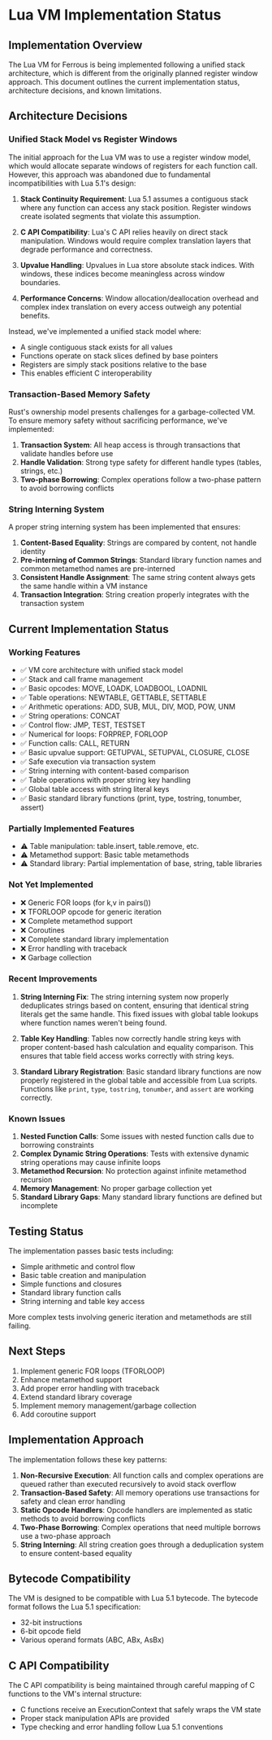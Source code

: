 # Lua VM Implementation Status

## Implementation Overview

The Lua VM for Ferrous is being implemented following a unified stack architecture, which is different from the originally planned register window approach. This document outlines the current implementation status, architecture decisions, and known limitations.

## Architecture Decisions

### Unified Stack Model vs Register Windows

The initial approach for the Lua VM was to use a register window model, which would allocate separate windows of registers for each function call. However, this approach was abandoned due to fundamental incompatibilities with Lua 5.1's design:

1. **Stack Continuity Requirement**: Lua 5.1 assumes a contiguous stack where any function can access any stack position. Register windows create isolated segments that violate this assumption.

2. **C API Compatibility**: Lua's C API relies heavily on direct stack manipulation. Windows would require complex translation layers that degrade performance and correctness.

3. **Upvalue Handling**: Upvalues in Lua store absolute stack indices. With windows, these indices become meaningless across window boundaries.

4. **Performance Concerns**: Window allocation/deallocation overhead and complex index translation on every access outweigh any potential benefits.

Instead, we've implemented a unified stack model where:
- A single contiguous stack exists for all values
- Functions operate on stack slices defined by base pointers
- Registers are simply stack positions relative to the base
- This enables efficient C interoperability

### Transaction-Based Memory Safety

Rust's ownership model presents challenges for a garbage-collected VM. To ensure memory safety without sacrificing performance, we've implemented:

1. **Transaction System**: All heap access is through transactions that validate handles before use
2. **Handle Validation**: Strong type safety for different handle types (tables, strings, etc.)  
3. **Two-phase Borrowing**: Complex operations follow a two-phase pattern to avoid borrowing conflicts

### String Interning System

A proper string interning system has been implemented that ensures:

1. **Content-Based Equality**: Strings are compared by content, not handle identity
2. **Pre-interning of Common Strings**: Standard library function names and common metamethod names are pre-interned
3. **Consistent Handle Assignment**: The same string content always gets the same handle within a VM instance
4. **Transaction Integration**: String creation properly integrates with the transaction system

## Current Implementation Status

### Working Features

- ✅ VM core architecture with unified stack model
- ✅ Stack and call frame management
- ✅ Basic opcodes: MOVE, LOADK, LOADBOOL, LOADNIL
- ✅ Table operations: NEWTABLE, GETTABLE, SETTABLE
- ✅ Arithmetic operations: ADD, SUB, MUL, DIV, MOD, POW, UNM
- ✅ String operations: CONCAT
- ✅ Control flow: JMP, TEST, TESTSET
- ✅ Numerical for loops: FORPREP, FORLOOP
- ✅ Function calls: CALL, RETURN
- ✅ Basic upvalue support: GETUPVAL, SETUPVAL, CLOSURE, CLOSE
- ✅ Safe execution via transaction system
- ✅ String interning with content-based comparison
- ✅ Table operations with proper string key handling
- ✅ Global table access with string literal keys
- ✅ Basic standard library functions (print, type, tostring, tonumber, assert)

### Partially Implemented Features

- ⚠️ Table manipulation: table.insert, table.remove, etc.
- ⚠️ Metamethod support: Basic table metamethods
- ⚠️ Standard library: Partial implementation of base, string, table libraries

### Not Yet Implemented

- ❌ Generic FOR loops (for k,v in pairs())
- ❌ TFORLOOP opcode for generic iteration
- ❌ Complete metamethod support
- ❌ Coroutines
- ❌ Complete standard library implementation
- ❌ Error handling with traceback
- ❌ Garbage collection

### Recent Improvements

1. **String Interning Fix**: The string interning system now properly deduplicates strings based on content, ensuring that identical string literals get the same handle. This fixed issues with global table lookups where function names weren't being found.

2. **Table Key Handling**: Tables now correctly handle string keys with proper content-based hash calculation and equality comparison. This ensures that table field access works correctly with string keys.

3. **Standard Library Registration**: Basic standard library functions are now properly registered in the global table and accessible from Lua scripts. Functions like `print`, `type`, `tostring`, `tonumber`, and `assert` are working correctly.

### Known Issues

1. **Nested Function Calls**: Some issues with nested function calls due to borrowing constraints
2. **Complex Dynamic String Operations**: Tests with extensive dynamic string operations may cause infinite loops
3. **Metamethod Recursion**: No protection against infinite metamethod recursion
4. **Memory Management**: No proper garbage collection yet
5. **Standard Library Gaps**: Many standard library functions are defined but incomplete

## Testing Status

The implementation passes basic tests including:
- Simple arithmetic and control flow
- Basic table creation and manipulation  
- Simple functions and closures
- Standard library function calls
- String interning and table key access

More complex tests involving generic iteration and metamethods are still failing.

## Next Steps

1. Implement generic FOR loops (TFORLOOP)
2. Enhance metamethod support
3. Add proper error handling with traceback
4. Extend standard library coverage
5. Implement memory management/garbage collection
6. Add coroutine support

## Implementation Approach

The implementation follows these key patterns:

1. **Non-Recursive Execution**: All function calls and complex operations are queued rather than executed recursively to avoid stack overflow
2. **Transaction-Based Safety**: All memory operations use transactions for safety and clean error handling
3. **Static Opcode Handlers**: Opcode handlers are implemented as static methods to avoid borrowing conflicts
4. **Two-Phase Borrowing**: Complex operations that need multiple borrows use a two-phase approach
5. **String Interning**: All string creation goes through a deduplication system to ensure content-based equality

## Bytecode Compatibility

The VM is designed to be compatible with Lua 5.1 bytecode. The bytecode format follows the Lua 5.1 specification:
- 32-bit instructions
- 6-bit opcode field
- Various operand formats (ABC, ABx, AsBx)

## C API Compatibility

The C API compatibility is being maintained through careful mapping of C functions to the VM's internal structure:
- C functions receive an ExecutionContext that safely wraps the VM state
- Proper stack manipulation APIs are provided
- Type checking and error handling follow Lua 5.1 conventions
